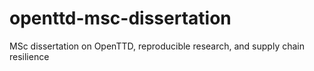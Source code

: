 # openttd-msc-dissertation

MSc dissertation on OpenTTD, reproducible research, and supply chain resilience
